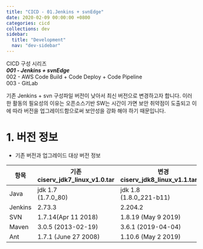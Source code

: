 ```yaml
---
title: "CICD - 01.Jenkins + svnEdge"
date: 2020-02-09 00:00:00 +0800
categories: cicd
collections: dev
sidebar:
  title: "Development"
  nav: "dev-sidebar"
---
```


CICD 구성 시리즈 <br>
***001 - Jenkins + svnEdge*** <br>
002 - AWS Code Build + Code Deploy + Code Pipeline <br>
003 - GitLab <br>

기존 Jenkins + svn 구성파일 버전이 낮아서 최신 버전으로 변경하고자 합니다. 이러한
활동의 필요성의 이유는 오픈소스기반 SW는 시간이 가면 보안 취약점이 도출되고 이에 따라
버전을 업그레이드함으로써 보안성을 강화 해야 하기 때문입니다.

# 1. 버전 정보
- 기존 버전과 업그레이드 대상 버전 정보

| 항목 | 기존 <br> ciserv_jdk7_linux_v1.0.tar | 변경 <br> ciserv_jdk8_linux_v1.1.tar.gz |
| --- | --- | --- |
| Java | jdk 1.7 <br> (1.7.0_80) | jdk 1.8 <br> (1.8.0_221-b11) | 
| Jenkins | 2.73.3 | 2.204.2 |
| SVN | 1.7.14(Apr 11 2018) | 1.8.19 (May 9 2019) |
| Maven | 3.0.5 (2013-02-19) | 3.6.1 (2019-04-04) |
| Ant | 1.7.1 (June 27 2008) | 1.10.6 (May 2 2019)|

